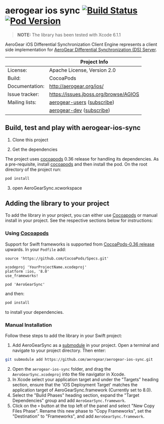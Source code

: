 # aerogear ios sync [![Build Status](https://travis-ci.org/aerogear/aerogear-ios-sync.png)](https://travis-ci.org/aerogear/aerogear-ios-sync) [![Pod Version](http://img.shields.io/cocoapods/v/AeroGearSync.svg?style=flat)](http://cocoadocs.org/docsets/AeroGearSync/)

> **NOTE:**  The library has been tested with Xcode 6.1.1

AeroGear iOS Differential Synchronization Client Engine represents a client side implementation for [AeroGear Differential 
Synchronization (DS) Server](https://github.com/aerogear/aerogear-sync-server/).

|                 | Project Info  |
| --------------- | ------------- |
| License:        | Apache License, Version 2.0  |
| Build:          | CocoaPods  |
| Documentation:  | http://aerogear.org/ios/  |
| Issue tracker:  | https://issues.jboss.org/browse/AGIOS  |
| Mailing lists:  | [aerogear-users](http://aerogear-users.1116366.n5.nabble.com/) ([subscribe](https://lists.jboss.org/mailman/listinfo/aerogear-users))  |
|                 | [aerogear-dev](http://aerogear-dev.1069024.n5.nabble.com/) ([subscribe](https://lists.jboss.org/mailman/listinfo/aerogear-dev))  |

## Build, test and play with aerogear-ios-sync

1. Clone this project

2. Get the dependencies

The project uses [cocoapods](http://cocoapods.org) 0.36 release for handling its dependencies. As a pre-requisite, install [cocoapods](http://blog.cocoapods.org/CocoaPods-0.36/) and then install the pod. On the root directory of the project run:
```bash
pod install
```
3. open AeroGearSync.xcworkspace

## Adding the library to your project 
To add the library in your project, you can either use [Cocoapods](http://cocoapods.org) or manual install in your project. See the respective sections below for instructions:

### Using [Cocoapods](http://cocoapods.org)
Support for Swift frameworks is supported from [CocoaPods-0.36 release](http://blog.cocoapods.org/CocoaPods-0.36/) upwards. In your ```Podfile``` add:

```
source 'https://github.com/CocoaPods/Specs.git'

xcodeproj 'YourProjectName.xcodeproj'
platform :ios, '8.0'
use_frameworks!

pod 'AeroGearSync'
```

and then:

```bash
pod install
```

to install your dependencies.

### Manual Installation
Follow these steps to add the library in your Swift project:

1. Add AeroGearSync as a [submodule](http://git-scm.com/docs/git-submodule) in your project. Open a terminal and navigate to your project directory. Then enter:
```bash
git submodule add https://github.com/aerogear/aerogear-ios-sync.git
```
2. Open the `aerogear-ios-sync` folder, and drag the `AeroGearSync.xcodeproj` into the file navigator in Xcode.
3. In Xcode select your application target  and under the "Targets" heading section, ensure that the 'iOS  Deployment Target'  matches the application target of AeroGearSync.framework (Currently set to 8.0).
5. Select the  "Build Phases"  heading section,  expand the "Target Dependencies" group and add  `AeroGearSync.framework`.
7. Click on the `+` button at the top left of the panel and select "New Copy Files Phase". Rename this new phase to "Copy Frameworks", set the "Destination" to "Frameworks", and add `AeroGearSync.framework`.

